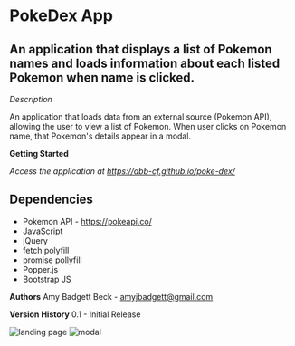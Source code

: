 # PokeDex App

## An application that displays a list of Pokemon names and loads information about each listed Pokemon when name is clicked.

_Description_

An application that loads data from an external source (Pokemon API), allowing the user to view a list of Pokemon. When user clicks on Pokemon name, that Pokemon's details appear in a modal.

**Getting Started**

_Access the application at https://abb-cf.github.io/poke-dex/_

## Dependencies

- Pokemon API - https://pokeapi.co/
- JavaScript
- jQuery
- fetch polyfill
- promise pollyfill
- Popper.js
- Bootstrap JS

**Authors**
Amy Badgett Beck - amyjbadgett@gmail.com

**Version History**
0.1 - Initial Release

![landing page](img/landing-pg.png/200x150 "Title is optional")
![modal](img/modal.png/200x150 "Title is optional")
